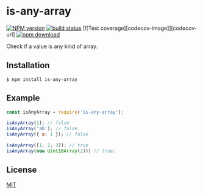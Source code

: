 # is-any-array

[![NPM version][npm-image]][npm-url]
[![build status][build-image]][build-url]
[![Test coverage][codecov-image]][codecov-url]
[![npm download][download-image]][download-url]

Check if a value is any kind of array.

## Installation

`$ npm install is-any-array`

## Example

```js
const isAnyArray = require('is-any-array');

isAnyArray(1); // false
isAnyArray('ab'); // false
isAnyArray({ a: 1 }); // false

isAnyArray([1, 2, 3]); // true
isAnyArray(new Uint16Array(2))) // true;
```

## License

[MIT](./LICENSE)

[npm-image]: https://img.shields.io/npm/v/is-any-array.svg
[npm-url]: https://www.npmjs.com/package/is-any-array
[build-image]: https://github.com/cheminfo/is-any-array/workflows/Node.js%20CI/badge.svg?branch=master
[build-url]: https://github.com/cheminfo/is-any-array/actions?query=workflow%3A%22Node.js+CI%22
[download-image]: https://img.shields.io/npm/dm/is-any-array.svg
[download-url]: https://www.npmjs.com/package/is-any-array
